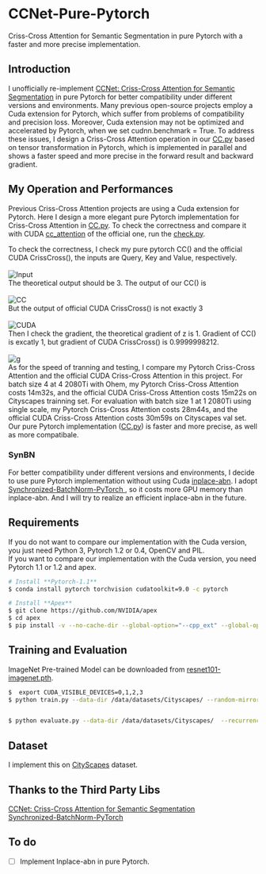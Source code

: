# CCNet-Pure-Pytorch
Criss-Cross Attention for Semantic Segmentation in pure Pytorch with a faster and more precise implementation.
## Introduction
I unofficially re-implement [CCNet: Criss-Cross Attention for Semantic Segmentation](https://arxiv.org/abs/1811.11721) in pure Pytorch for better compatibility under different versions and environments. Many previous open-source projects employ a Cuda extension for Pytorch, which suffer from problems of compatibility and precision loss. Moreover, Cuda extension may not be optimized and accelerated by Pytorch, when we set cudnn.benchmark = True. To address these issues, I design a Criss-Cross Attention operation in our [CC.py](https://github.com/Serge-weihao/CCNet-Pure-Pytorch/blob/master/networks/CC.py) based on tensor transformation in Pytorch, which is implemented in parallel and shows a faster speed and more precise in the forward result and backward gradient.
## My Operation and Performances
Previous Criss-Cross Attention projects are using a Cuda extension for Pytorch. Here I design a more elegant pure Pytorch implementation for Criss-Cross Attention in [CC.py](https://github.com/Serge-weihao/CCNet-Pure-Pytorch/blob/master/networks/CC.py). To check the correctness and compare it with CUDA [cc_attention](https://github.com/speedinghzl/CCNet) of the official one, run the [check.py](https://github.com/Serge-weihao/CCNet-Pure-Pytorch/blob/master/cc_attention/check.py).

To check the correctness, I check my pure pytorch CC() and the official CUDA CrissCross(), the inputs are Query, Key and Value, respectively.<br><br>
![Input](https://github.com/Serge-weihao/CCNet-Pure-Pytorch/blob/master/Fig/1.PNG)<br>
The theoretical output should be 3. The output of our CC() is <br><br>
![CC](https://github.com/Serge-weihao/CCNet-Pure-Pytorch/blob/master/Fig/21.PNG)<br>
But the output of official CUDA CrissCross() is not exactly 3<br><br>
![CUDA](https://github.com/Serge-weihao/CCNet-Pure-Pytorch/blob/master/Fig/3.PNG)<br>
Then I check the gradient, the theoretical gradient of z is 1. Gradient of CC() is excatly 1, but gradient of CUDA CrissCross() is 0.9999998212. <br><br>
![g](https://github.com/Serge-weihao/CCNet-Pure-Pytorch/blob/master/Fig/4.PNG)<br>
As for the speed of tranning and testing, I compare my Pytorch Criss-Cross Attention and the official CUDA Criss-Cross Attention in this project. For batch size 4 at 4 2080Ti with Ohem,  my Pytorch Criss-Cross Attention costs 14m32s, and the official CUDA Criss-Cross Attention costs 15m22s on Cityscapes trainning set. For evaluation with batch size 1 at 1 2080Ti using single scale, my Pytorch Criss-Cross Attention costs 28m44s, and the official CUDA Criss-Cross Attention costs 30m59s on Cityscapes val set.<br>
Our pure Pytorch implementation ([CC.py](https://github.com/Serge-weihao/CCNet-Pure-Pytorch/blob/master/networks/CC.py)) is faster and more precise, as well as more compatibale.
### SynBN
For better compatibility under different versions and environments, I decide to use pure Pytorch implementation without using  Cuda [inplace-abn](https://github.com/mapillary/inplace_abn). I adopt [Synchronized-BatchNorm-PyTorch
](https://github.com/vacancy/Synchronized-BatchNorm-PyTorch), so it costs more GPU memory than inplace-abn. And I will try to realize an efficient inplace-abn in the future.<br>
## Requirements
If you do not want to compare our implementation with the Cuda version, you just need Python 3, Pytorch 1.2 or 0.4, OpenCV and PIL.<br>
If you want to compare our implementation with the Cuda version, you need Pytorch 1.1 or 1.2 and apex.
```bash
# Install **Pytorch-1.1**
$ conda install pytorch torchvision cudatoolkit=9.0 -c pytorch

# Install **Apex**
$ git clone https://github.com/NVIDIA/apex
$ cd apex
$ pip install -v --no-cache-dir --global-option="--cpp_ext" --global-option="--cuda_ext" ./
```
## Training and Evaluation
ImageNet Pre-trained Model can be downloaded from [resnet101-imagenet.pth](http://sceneparsing.csail.mit.edu/model/pretrained_resnet/resnet101-imagenet.pth).
```bash
$  export CUDA_VISIBLE_DEVICES=0,1,2,3
$ python train.py --data-dir /data/datasets/Cityscapes/ --random-mirror --random-scale --restore-from ./dataset/resnet101-imagenet.pth --gpu 0,1,2,3 --learning-rate 0.01 --input-size 769,769 --weight-decay 0.0001 --batch-size 4 --num-steps 60000 --recurrence 2 --ohem 1 --ohem-thres 0.7 --ohem-keep 100000 --model ccnet


$ python evaluate.py --data-dir /data/datasets/Cityscapes/  --recurrence 2 --model ccnet --restore-from ./snapshots/CS_scenes_60000.pth --whole Ture --gpu 0 --recurrence 2 --batch-size 1

```
## Dataset
I implement this on [CityScapes](https://www.cityscapes-dataset.com/) dataset.
## Thanks to the Third Party Libs
[CCNet: Criss-Cross Attention for Semantic Segmentation](https://github.com/speedinghzl/CCNet)<br>
[Synchronized-BatchNorm-PyTorch](https://github.com/vacancy/Synchronized-BatchNorm-PyTorch)

## To do

- [ ] Implement Inplace-abn in pure Pytorch.
